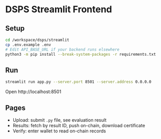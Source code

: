 # DSPS Streamlit Frontend

## Setup
```bash
cd /workspace/dsps/streamlit
cp .env.example .env
# Edit API_BASE_URL if your backend runs elsewhere
python3 -m pip install --break-system-packages -r requirements.txt
```

## Run
```bash
streamlit run app.py --server.port 8501 --server.address 0.0.0.0
```
Open http://localhost:8501

## Pages
- Upload: submit `.py` file, see evaluation result
- Results: fetch by result ID, push on-chain, download certificate
- Verify: enter wallet to read on-chain records